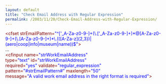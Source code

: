 ```yaml
---
layout: default
title: "Check Email Address with Regular Expression"
permalink: /2003/11/20/Check-Email-Address-with-Regular-Expression/
---
```


<div class="code"><FONT COLOR=MAROON>&lt;cfset strEmailPattern=<FONT COLOR=BLUE>"^['_A-Za-z0-9-]+(\.['_A-Za-z0-9-]+)*@[A-Za-z0-9-]+(\.[A-Za-z0-9-]+)*\.(([A-Za-z]{2,<FONT COLOR=BLUE>3</FONT>})|(aero|coop|info|museum|name))$"</FONT>&gt;</FONT><br>
...<br>
<FONT COLOR=MAROON>&lt;cfinput name=<FONT COLOR=BLUE>"strWorkEmailAddress"</FONT> <br>
    type=<FONT COLOR=BLUE>"text"</FONT> id=<FONT COLOR=BLUE>"strWorkEmailAddress"</FONT> <br>
   required=<FONT COLOR=BLUE>"yes"</FONT> validate=<FONT COLOR=BLUE>"regular_expression"</FONT> <br>
   pattern=<FONT COLOR=BLUE>"#strEmailPattern#"</FONT> maxlength=<FONT COLOR=BLUE>"50"</FONT> <br>
     message=<FONT COLOR=BLUE>"A valid work email address in the right format is required"</FONT>&gt;</FONT></div>